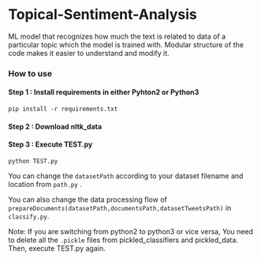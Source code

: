 # Topical-Sentiment-Analysis
ML model that recognizes how much the text is related to data of a particular topic which the model is trained with. Modular structure of the code makes it easier to understand and modify it.

### How to use
#### Step 1 : Install requirements in either Pyhton2 or Python3
```pip install -r requirements.txt```
#### Step 2 : Download nltk_data
#### Step 3 : Execute TEST.py
```python TEST.py```

You can change the ```datasetPath``` according to your dataset filename and location from ```path.py``` .

You can also change the data processing flow of ```prepareDocuments(datasetPath,documentsPath,datasetTweetsPath)``` in ```classify.py```.

Note: If you are switching from python2 to python3 or vice versa, You need to delete all the ```.pickle``` files from pickled_classifiers and pickled_data. Then, execute TEST.py again.
